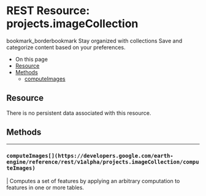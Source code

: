  
#  REST Resource: projects.imageCollection
bookmark_borderbookmark Stay organized with collections  Save and categorize content based on your preferences. 
  * On this page
  * [Resource](https://developers.google.com/earth-engine/reference/rest/v1alpha/projects.imageCollection#resource)
  * [Methods](https://developers.google.com/earth-engine/reference/rest/v1alpha/projects.imageCollection#methods)
    * [computeImages](https://developers.google.com/earth-engine/reference/rest/v1alpha/projects.imageCollection#computeimages)


## Resource
There is no persistent data associated with this resource.
## Methods  
---  
### `computeImages[](https://developers.google.com/earth-engine/reference/rest/v1alpha/projects.imageCollection/computeImages)`
|  Computes a set of features by applying an arbitrary computation to features in one or more tables.  
